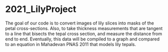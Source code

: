 # 2021_LilyProject
The goal of our code is to convert images of lily slices
into masks of the petal cross-sections. Also, to take thickness measurements that are tangent to a line that bisects the tepal cross section, and measure the distance from end to end. Eventually, this data will be compiled to a graph and compared to an equation in Mahadevan PNAS 2011 that models lily tepals.
